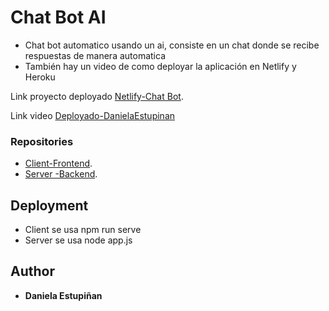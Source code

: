 # Chat Bot AI

- Chat bot automatico usando un ai, consiste en un chat donde se recibe respuestas de manera automatica
- También hay un video de como deployar la aplicación en Netlify y Heroku

Link proyecto deployado
[Netlify-Chat Bot](https://benevolent-nougat-dec160.netlify.app/).

Link video
[Deployado-DanielaEstupinan](https://youtu.be/0i2AwDSVXEI)

### Repositories
- [Client-Frontend](https://github.com/Daniela-Estupinan/chat-bot-client/tree/e9295081f21cea06fc181cc782f0c877f1d9eb27).
- [Server -Backend](https://github.com/Daniela-Estupinan/chat-bot-server/tree/09f0400f7911ab4b6e652865a49c6cbae31c193a).


## Deployment

- Client se usa npm run serve
- Server se usa node app.js


## Author

  - **Daniela Estupiñan**
